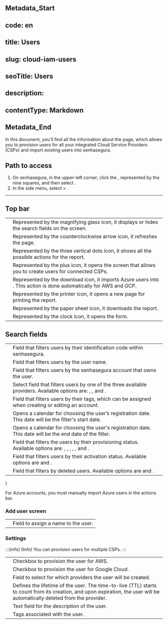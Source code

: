 ## Metadata_Start 
## code: en
## title: Users 
## slug: cloud-iam-users 
## seoTitle: Users 
## description:  
## contentType: Markdown 
## Metadata_End
In this document, you'll find all the information about the  page, which allows you to provision users for all your integrated Cloud Service Providers (CSPs) and import existing users into senhasegura.

## Path to access

1. On senhasegura, in the upper-left corner, click the , represented by the nine squares, and then select .
2. In the side menu, select  > .

---

## Top bar

|  |  |
| --- | --- |
|  | Represented by the magnifying glass icon, it displays or hides the search fields on the screen. |
|  | Represented by the counterclockwise arrow icon, it refreshes the page. |
|  | Represented by the three vertical dots icon, it shows all the possible actions for the report. |
|  | Represented by the plus icon, it opens the  screen that allows you to create users for connected CSPs. |
|  | Represented by the download icon, it imports Azure users into . This action is done automatically for AWS and GCP. |
|  | Represented by the printer icon, it opens a new page for printing the report. |
|  | Represented by the paper sheet icon, it downloads the report. |
|  | Represented by the clock icon, it opens the  form. |

## Search fields

|  |  |
| --- | --- |
|  | Field that filters users by their identification code within senhasegura. |
|  | Field that filters users by the user name. |
|  | Field that filters users by the senhasegura account that owns the user. |
|  | Select field that filters users by one of the three available providers. Available options are: , , and . |
|  | Field that filters users by their tags, which can be assigned when creating or editing an account. |
|  | Opens a calendar for choosing the user’s registration date. This date will be the filter's start date. |
|  | Opens a calendar for choosing the user's registration date. This date will be the end date of the filter. |
|  | Field that filters the users by their provisioning status. Available options are: , , , , , and . |
|  | Field that filters users by their activation status. Available options are  and . |
|  | Field that filters by deleted users. Available options are  and . |

}

For Azure accounts, you must manually import Azure users in the actions bar.

### Add user screen

|  |  |
| --- | --- |
|  | Field to assign a name to the user. |

### Settings

:::(info) (Info)
You can provision users for multiple CSPs.
:::

|  |  |
| --- | --- |
|  | Checkbox to provision the user for AWS. |
|  | Checkbox to provision the user for Google Cloud. |
|  | Field to select for which providers the user will be created. |
|  | Defines the lifetime of the user. The time-to-live (TTL) starts to count from its creation, and upon expiration, the user will be automatically deleted from the provider. |
|  | Text field for the description of the user. |
|  | Tags associated with the user. |